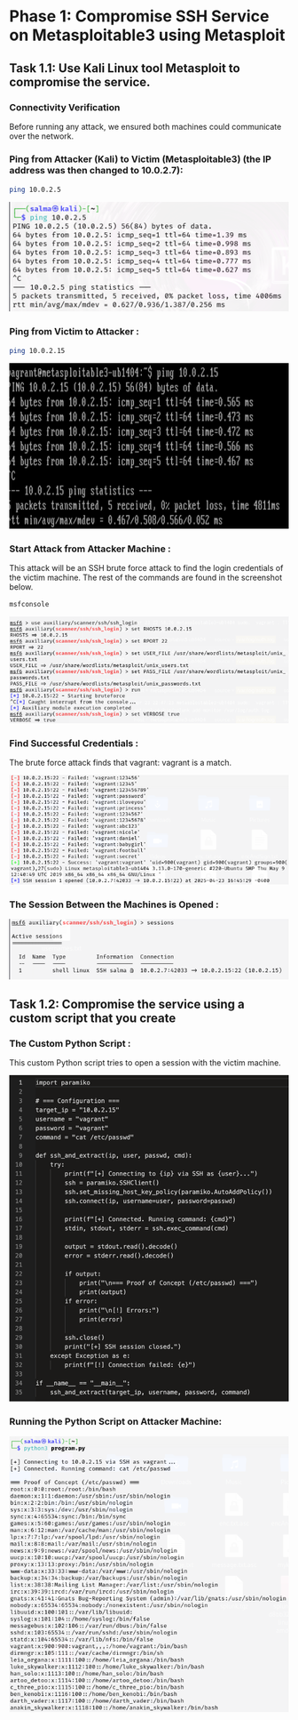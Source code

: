 # Phase 1: Compromise SSH Service on Metasploitable3 using Metasploit

## Task 1.1: Use Kali Linux tool Metasploit to compromise the service.
### Connectivity Verification

Before running any attack, we ensured both machines could communicate over the network.

### Ping from Attacker (Kali) to Victim (Metasploitable3) (the IP address was then changed to 10.0.2.7):
```bash
ping 10.0.2.5
```
![Alt Text](Attacker_Machine_Pinging_Victim_Machine.png)


### Ping from Victim to Attacker :
```bash
ping 10.0.2.15
```
![Alt Text](Victim_Machine_Pinging_Attacker_Machine.png)


### Start Attack from Attacker Machine :
This attack will be an SSH brute force attack to find the login credentials of the victim machine. The rest of the commands are found in the screenshot below. 
```bash
msfconsole
```
![Alt Text](Command_To_Start_Attack.png)

### Find Successful Credentials :
The brute force attack finds that vagrant: vagrant is a match. 

![Alt Text](Brute_Force_Attack_On_Victim_Machine.png)

### The Session Between the Machines is Opened :

![Alt Text](Active_Sessions_On_Attacker_Machine.png)



## Task 1.2: Compromise the service using a custom script that you create

### The Custom Python Script :
This custom Python script tries to open a session with the victim machine. 

![Small Image](Custom_Program_Script.png)


### Running the Python Script on Attacker Machine: 

![Alt Text](Running_The_Custom_Script.png)












